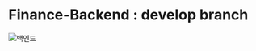 # Finance-Backend : develop branch

![백엔드](https://github.com/jaekyungshon/Finance-Backend/assets/61006212/123d58bc-00d8-4ea0-968b-a923cc8a3664)
